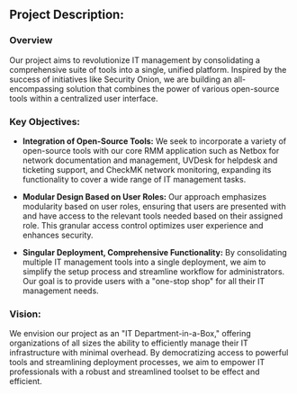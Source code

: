 ## Project Description:
### Overview
Our project aims to revolutionize IT management by consolidating a comprehensive suite of tools into a single, unified platform. Inspired by the success of initiatives like Security Onion, we are building an all-encompassing solution that combines the power of various open-source tools within a centralized user interface.

### Key Objectives:

- **Integration of Open-Source Tools:** We seek to incorporate a variety of open-source tools with our core RMM application such as Netbox for network documentation and management, UVDesk for helpdesk and ticketing support, and CheckMK network monitoring, expanding its functionality to cover a wide range of IT management tasks.

- **Modular Design Based on User Roles:** Our approach emphasizes modularity based on user roles, ensuring that users are presented with and have access to the relevant tools needed based on their assigned role. This granular access control optimizes user experience and enhances security.

- **Singular Deployment, Comprehensive Functionality:** By consolidating multiple IT management tools into a single deployment, we aim to simplify the setup process and streamline workflow for administrators. Our goal is to provide users with a "one-stop shop" for all their IT management needs.

### Vision:
We envision our project as an "IT Department-in-a-Box," offering organizations of all sizes the ability to efficiently manage their IT infrastructure with minimal overhead. By democratizing access to powerful tools and streamlining deployment processes, we aim to empower IT professionals with a robust and streamlined toolset to be effect and efficient.
